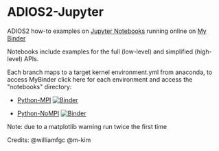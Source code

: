 # ADIOS2-Jupyter
ADIOS2 how-to examples on [Jupyter Notebooks](https://jupyter.org/) running online on [My Binder](https://mybinder.org/)

Notebooks include examples for the full (low-level) and simplified (high-level) APIs.

Each branch maps to a target kernel environment.yml from anaconda, to access MyBinder click here for each environment and access the "notebooks" directory:

- [Python-MPI](https://mybinder.org/v2/gh/ornladios/ADIOS2-Jupyter.git/python-mpi) [![Binder](https://mybinder.org/badge_logo.svg)](https://mybinder.org/v2/gh/ornladios/ADIOS2-Jupyter.git/python-mpi)


- [Python-NoMPI](https://mybinder.org/v2/gh/ornladios/ADIOS2-Jupyter.git/python-nompi) [![Binder](https://mybinder.org/badge_logo.svg)](https://mybinder.org/v2/gh/ornladios/ADIOS2-Jupyter.git/python-nompi)   


Note: due to a matplotlib warning run twice the first time

Credits: @williamfgc @m-kim

